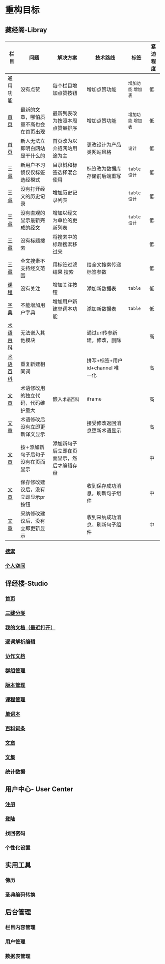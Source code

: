 # 重构目标

## 藏经阁-Libray
### 

|栏目| 问题 | 解决方案 | 技术路线 | 标签 | 紧迫程度 |
| -- | -- |-- | -- | -- |-- |
|通用功能| 没有点赞 | 每个栏目增加点赞按钮 | 增加点赞功能 | `增加功能` `增加表` | 低 |
|[首页](home.md)| 最新的文章，哪怕质量不高也会在首页出现 | 最新列表改为按照本周点赞量排序 | 增加点赞功能 | `增加功能` `增加表` | 低 |
|[首页](home.md)| 新人无法立即明白网站是干什么的 |  首页改为以介绍网站用途为主 | 更改设计为产品类网站风格 | `设计` | 低 |
|[三藏](palicanon.md)| 新用户不习惯仅仅标签选经模式| 目录树和标签选择混合使用| 标签改为数据库存储前后端重写| `table` `设计` | 低 |
|[三藏](palicanon.md)| 没有打开经文的历史记录 | 增加历史记录列表 | | `table` `设计` | 低 |
|[三藏](palicanon.md)| 没有直观的显示最新完成的经文 | 增加以经文为单位的更新列表 | | `table` `设计` | 低 |
|[三藏](palicanon.md)| 没有标题搜索 | 将搜索中的标题搜索移过来 | | | 低 |
|[三藏](palicanon.md)| 全文搜素不支持经文范围 | 用标签过滤结果 搜索 | 给全文搜索传递标签参数 | |低 |
| [课程](course.md)|没有关注 | 增加关注按钮 | 添加新数据表 | `table` |低 |
| [字典](dict.md)| 不能增加用户字典 | 增加用户新建单词本功能 | 添加新数据表 | `table` |低 |
| [术语百科](term.md)| 无法嵌入其他模块 |  | 通过url传参新建，修改，删除 |  | 高 |
| [术语百科](term.md)| 重复新建相同词 |  | 拼写+标签+用户id+channel 唯一化 |  | 高 |
| [文章](article.md)| 术语修改用的独立代码，代码维护量大 | 嵌入`术语百科` | iframe |  | 高 |
| [文章](article.md)| 术语修改后没有立即更新译文显示 |  | 接受修改返回消息更新术语显示 |  | 高 |
| [文章](article.md)| 按`＋`添加新句子后句子没有在页面显示 | 添加新句子后立即在页面显示，然后才编辑存盘 |  |  | 中 |
| [文章](article.md)| 保存修改建议后，没有立即显示pr按钮 |  | 收到保存成功消息，刷新句子组件 |  | 中 |
| [文章](article.md)| 采纳修改建议后，没有立即更新显示 |  | 收到采纳成功消息，刷新句子组件 |  | 中 |

### [搜索](search.md)
### [个人空间](myzone.md)

## 译经楼-Studio
### [首页](stu_home.md)
### [三藏分类](stu_pali.md)
### [我的文档（最近打开）](stu_doc.md)
### [逐词解析编辑](stu_wbw.md)
### [协作文档](stu_coop.md)
### [群组管理](stu_group.md)
### [版本管理](stu_channel.md)
### [课程管理](stu_course.md)
### [单词本](stu_dict.md)
### [百科词条](stu_term.md)
### [文章](stu_article.md)
### [文集](stu_collection.md)
### 统计数据
## 用户中心- User Center
### [注册](sign_up.md)
### [登陆](sign_in.md)
### 找回密码
### 个性化设置
## 实用工具
### 佛历
### 圣典编码转换
## 后台管理
### 栏目内容管理
### 用户管理
### 数据表管理
